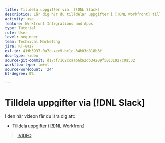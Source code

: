 ```yaml
---
title: Tilldela uppgifter via  [!DNL Slack]
description: Lär dig hur du tilldelar uppgifter i [!DNL Workfront] till [!DNL Slack]
activity: use
feature: Workfront Integrations and Apps
type: Tutorial
role: User
level: Beginner
team: Technical Marketing
jira: KT-8817
exl-id: 419b3937-0a7c-4ee9-bc1c-34b03d818b3f
doc-type: video
source-git-commit: d17df7162ccaab6b62db34209f50131927c0a532
workflow-type: tm+mt
source-wordcount: '24'
ht-degree: 0%

---
```


# Tilldela uppgifter via [!DNL Slack]

I den här videon får du lära dig att:

* Tilldela uppgifter i [!DNL Workfront]

>[!VIDEO](https://video.tv.adobe.com/v/3441521/?quality=12&learn=on&enablevpops&captions=swe)
